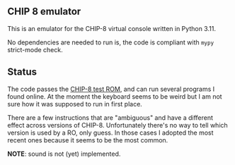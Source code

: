 ## CHIP 8 emulator

This is an emulator for the CHIP-8 virtual console written in Python 3.11.

No dependencies are needed to run is, the code is compliant with `mypy` strict-mode check.

## Status

The code passes the [CHIP-8 test ROM](https://github.com/corax89/chip8-test-rom), and can run several programs I found online. At the moment the keyboard seems to be weird but I am not sure how it was supposed to run in first place.

There are a few instructions that are "ambiguous" and have a different effect across versions of CHIP-8. Unfortunately there's no way to tell which version is used by a RO, only guess. In those cases I adopted the most recent ones because it seems to be the most common.

__NOTE__: sound is not (yet) implemented.